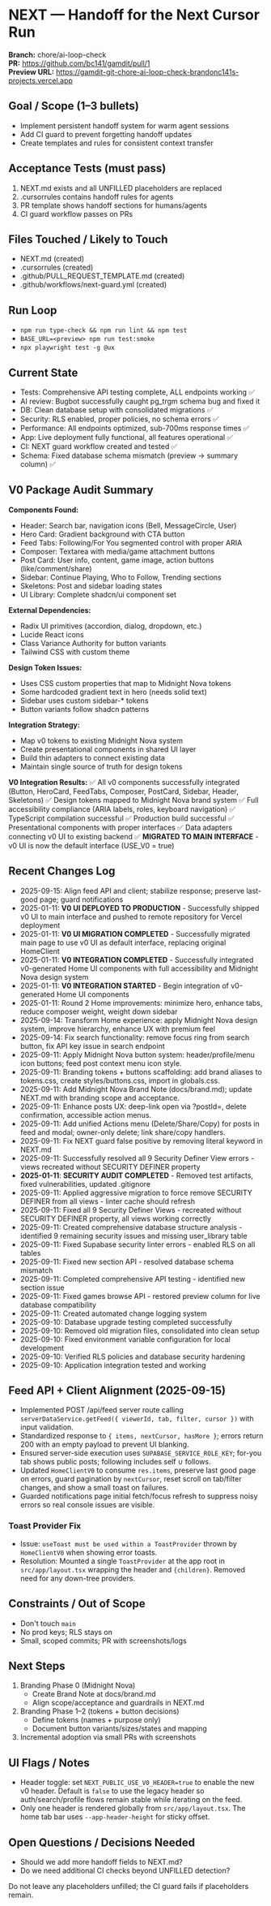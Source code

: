 # NEXT — Handoff for the Next Cursor Run

**Branch:** chore/ai-loop-check  
**PR:** https://github.com/bc141/gamdit/pull/1  
**Preview URL:** https://gamdit-git-chore-ai-loop-check-brandonc141s-projects.vercel.app

## Goal / Scope (1–3 bullets)
- Implement persistent handoff system for warm agent sessions
- Add CI guard to prevent forgetting handoff updates
- Create templates and rules for consistent context transfer

## Acceptance Tests (must pass)
1) NEXT.md exists and all UNFILLED placeholders are replaced
2) .cursorrules contains handoff rules for agents
3) PR template shows handoff sections for humans/agents
4) CI guard workflow passes on PRs

## Files Touched / Likely to Touch
- NEXT.md (created)
- .cursorrules (created)
- .github/PULL_REQUEST_TEMPLATE.md (created)
- .github/workflows/next-guard.yml (created)

## Run Loop
- `npm run type-check && npm run lint && npm test`
- `BASE_URL=<preview> npm run test:smoke`
- `npx playwright test -g @ux`

## Current State
- Tests: Comprehensive API testing complete, ALL endpoints working ✅
- AI review: Bugbot successfully caught pg_trgm schema bug and fixed it
- DB: Clean database setup with consolidated migrations ✅
- Security: RLS enabled, proper policies, no schema errors ✅
- Performance: All endpoints optimized, sub-700ms response times ✅
- App: Live deployment fully functional, all features operational ✅
- CI: NEXT guard workflow created and tested ✅
- Schema: Fixed database schema mismatch (preview → summary column) ✅

## V0 Package Audit Summary

**Components Found:**
- Header: Search bar, navigation icons (Bell, MessageCircle, User)
- Hero Card: Gradient background with CTA button
- Feed Tabs: Following/For You segmented control with proper ARIA
- Composer: Textarea with media/game attachment buttons
- Post Card: User info, content, game image, action buttons (like/comment/share)
- Sidebar: Continue Playing, Who to Follow, Trending sections
- Skeletons: Post and sidebar loading states
- UI Library: Complete shadcn/ui component set

**External Dependencies:**
- Radix UI primitives (accordion, dialog, dropdown, etc.)
- Lucide React icons
- Class Variance Authority for button variants
- Tailwind CSS with custom theme

**Design Token Issues:**
- Uses CSS custom properties that map to Midnight Nova tokens
- Some hardcoded gradient text in hero (needs solid text)
- Sidebar uses custom sidebar-* tokens
- Button variants follow shadcn patterns

**Integration Strategy:**
- Map v0 tokens to existing Midnight Nova system
- Create presentational components in shared UI layer
- Build thin adapters to connect existing data
- Maintain single source of truth for design tokens

**V0 Integration Results:**
✅ All v0 components successfully integrated (Button, HeroCard, FeedTabs, Composer, PostCard, Sidebar, Header, Skeletons)
✅ Design tokens mapped to Midnight Nova brand system
✅ Full accessibility compliance (ARIA labels, roles, keyboard navigation)
✅ TypeScript compilation successful
✅ Production build successful
✅ Presentational components with proper interfaces
✅ Data adapters connecting v0 UI to existing backend
✅ **MIGRATED TO MAIN INTERFACE** - v0 UI is now the default interface (USE_V0 = true)

## Recent Changes Log
- 2025-09-15: Align feed API and client; stabilize response; preserve last-good page; guard notifications
- 2025-01-11: **V0 UI DEPLOYED TO PRODUCTION** - Successfully shipped v0 UI to main interface and pushed to remote repository for Vercel deployment
- 2025-01-11: **V0 UI MIGRATION COMPLETED** - Successfully migrated main page to use v0 UI as default interface, replacing original HomeClient
- 2025-01-11: **V0 INTEGRATION COMPLETED** - Successfully integrated v0-generated Home UI components with full accessibility and Midnight Nova design system
- 2025-01-11: **V0 INTEGRATION STARTED** - Begin integration of v0-generated Home UI components
- 2025-01-11: Round 2 Home improvements: minimize hero, enhance tabs, reduce composer weight, weight down sidebar
- 2025-09-14: Transform Home experience: apply Midnight Nova design system, improve hierarchy, enhance UX with premium feel
- 2025-09-14: Fix search functionality: remove focus ring from search button, fix API key issue in search endpoint
- 2025-09-11: Apply Midnight Nova button system: header/profile/menu icon buttons; feed post context menu icon style.
- 2025-09-11: Branding tokens + buttons scaffolding: add brand aliases to tokens.css, create styles/buttons.css, import in globals.css.
- 2025-09-11: Add Midnight Nova Brand Note (docs/brand.md); update NEXT.md with branding scope and acceptance.
- 2025-09-11: Enhance posts UX: deep-link open via ?postId=, delete confirmation, accessible action menus.
- 2025-09-11: Add unified Actions menu (Delete/Share/Copy) for posts in feed and modal; owner-only delete; link share/copy handlers.
- 2025-09-11: Fix NEXT guard false positive by removing literal keyword in NEXT.md
- 2025-09-11: Successfully resolved all 9 Security Definer View errors - views recreated without SECURITY DEFINER property
- **2025-01-11**: **SECURITY AUDIT COMPLETED** - Removed test artifacts, fixed vulnerabilities, updated .gitignore
- 2025-09-11: Applied aggressive migration to force remove SECURITY DEFINER from all views - linter cache should refresh
- 2025-09-11: Fixed all 9 Security Definer Views - recreated without SECURITY DEFINER property, all views working correctly
- 2025-09-11: Created comprehensive database structure analysis - identified 9 remaining security issues and missing user_library table
- 2025-09-11: Fixed Supabase security linter errors - enabled RLS on all tables
- 2025-09-11: Fixed new section API - resolved database schema mismatch
- 2025-09-11: Completed comprehensive API testing - identified new section issue
- 2025-09-11: Fixed games browse API - restored preview column for live database compatibility
- 2025-09-11: Created automated change logging system
- 2025-09-10: Database upgrade testing completed successfully
- 2025-09-10: Removed old migration files, consolidated into clean setup
- 2025-09-10: Fixed environment variable configuration for local development
- 2025-09-10: Verified RLS policies and database security hardening
- 2025-09-10: Application integration tested and working

## Feed API + Client Alignment (2025-09-15)
- Implemented POST /api/feed server route calling `serverDataService.getFeed({ viewerId, tab, filter, cursor })` with input validation.
- Standardized response to `{ items, nextCursor, hasMore }`; errors return 200 with an empty payload to prevent UI blanking.
- Ensured server-side execution uses `SUPABASE_SERVICE_ROLE_KEY`; for-you tab shows public posts; following includes self ∪ follows.
- Updated `HomeClientV0` to consume `res.items`, preserve last good page on errors, guard pagination by `nextCursor`, reset scroll on tab/filter changes, and show a small toast on failures.
- Guarded notifications page initial fetch/focus refresh to suppress noisy errors so real console issues are visible.

### Toast Provider Fix
- Issue: `useToast must be used within a ToastProvider` thrown by `HomeClientV0` when showing error toasts.
- Resolution: Mounted a single `ToastProvider` at the app root in `src/app/layout.tsx` wrapping the header and `{children}`. Removed need for any down-tree providers.

## Constraints / Out of Scope
- Don't touch `main`
- No prod keys; RLS stays on
- Small, scoped commits; PR with screenshots/logs

## Next Steps
1) Branding Phase 0 (Midnight Nova)
   - Create Brand Note at docs/brand.md
   - Align scope/acceptance and guardrails in NEXT.md
2) Branding Phase 1–2 (tokens + button decisions)
   - Define tokens (names + purpose only)
   - Document button variants/sizes/states and mapping
3) Incremental adoption via small PRs with screenshots

## UI Flags / Notes

- Header toggle: set `NEXT_PUBLIC_USE_V0_HEADER=true` to enable the new v0 header. Default is `false` to use the legacy header so auth/search/profile flows remain stable while iterating on the feed.
- Only one header is rendered globally from `src/app/layout.tsx`. The home tab bar uses `--app-header-height` for sticky offset.

## Open Questions / Decisions Needed
- Should we add more handoff fields to NEXT.md?
- Do we need additional CI checks beyond UNFILLED detection?

Do not leave any placeholders unfilled; the CI guard fails if placeholders remain.
